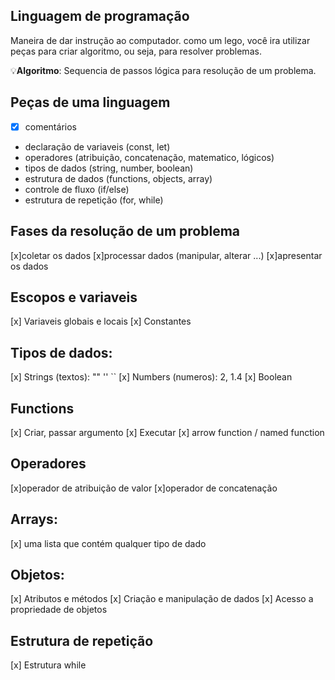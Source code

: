 ## Linguagem de programação 

Maneira de dar instrução ao computador.
como um lego, você ira utilizar peças para criar algoritmo, ou seja, para resolver problemas.

💡**Algoritmo**: Sequencia de passos lógica para resolução de um problema.

## Peças de uma linguagem

- [x] comentários
- declaração de variaveis (const, let)
- operadores (atribuição, concatenação, matematico, lógicos)
- tipos de dados (string, number, boolean)
- estrutura de dados (functions, objects, array)
- controle de fluxo (if/else)
- estrutura de repetição (for, while)

## Fases da resolução de um problema

[x]coletar os dados 
[x]processar dados (manipular, alterar ...)
[x]apresentar os dados

## Escopos e variaveis 

[x] Variaveis globais e locais 
[x] Constantes

## Tipos de dados: 
[x] Strings (textos): "" '' ``
[x] Numbers (numeros): 2, 1.4
[x] Boolean

## Functions
[x] Criar, passar argumento
[x] Executar
[x] arrow function / named function

## Operadores 
[x]operador de atribuição de valor
[x]operador de concatenação

## Arrays: 
[x] uma lista que contém qualquer tipo de dado

## Objetos:
[x] Atributos e métodos
[x] Criação e manipulação de dados
[x] Acesso a propriedade de objetos

## Estrutura de repetição
[x] Estrutura while
